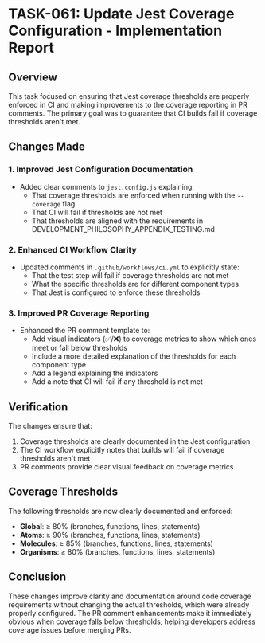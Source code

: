 # TASK-061: Update Jest Coverage Configuration - Implementation Report

## Overview

This task focused on ensuring that Jest coverage thresholds are properly enforced in CI and making improvements to the coverage reporting in PR comments. The primary goal was to guarantee that CI builds fail if coverage thresholds aren't met.

## Changes Made

### 1. Improved Jest Configuration Documentation

- Added clear comments to `jest.config.js` explaining:
  - That coverage thresholds are enforced when running with the `--coverage` flag
  - That CI will fail if thresholds are not met
  - That thresholds are aligned with the requirements in DEVELOPMENT_PHILOSOPHY_APPENDIX_TESTING.md

### 2. Enhanced CI Workflow Clarity

- Updated comments in `.github/workflows/ci.yml` to explicitly state:
  - That the test step will fail if coverage thresholds are not met
  - What the specific thresholds are for different component types
  - That Jest is configured to enforce these thresholds

### 3. Improved PR Coverage Reporting

- Enhanced the PR comment template to:
  - Add visual indicators (✅/❌) to coverage metrics to show which ones meet or fall below thresholds
  - Include a more detailed explanation of the thresholds for each component type
  - Add a legend explaining the indicators
  - Add a note that CI will fail if any threshold is not met

## Verification

The changes ensure that:
1. Coverage thresholds are clearly documented in the Jest configuration
2. The CI workflow explicitly notes that builds will fail if coverage thresholds aren't met
3. PR comments provide clear visual feedback on coverage metrics

## Coverage Thresholds

The following thresholds are now clearly documented and enforced:

- **Global**: ≥ 80% (branches, functions, lines, statements)
- **Atoms**: ≥ 90% (branches, functions, lines, statements)
- **Molecules**: ≥ 85% (branches, functions, lines, statements)
- **Organisms**: ≥ 80% (branches, functions, lines, statements)

## Conclusion

These changes improve clarity and documentation around code coverage requirements without changing the actual thresholds, which were already properly configured. The PR comment enhancements make it immediately obvious when coverage falls below thresholds, helping developers address coverage issues before merging PRs.